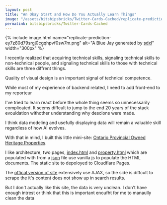 ```yaml
---
layout: post
title: "An Okay Start and How Do You Actually Learn Things"
image: "/assets/bitsbipsbricks/Twitter-Cards-Cached/replicate-prediction-ey7z80d79srgj0cgqhpvf0sw7m.png"
permalink: bitsbipsbricks/Twitter-Cards-Cached
---
```


{% include image.html 
  name="replicate-prediction-ey7z80d79srgj0cgqhpvf0sw7m.png" 
  alt="A Blue Jay generated by [sdxl](https://replicate.com/p/ey7z80d79srgj0cgqhpvf0sw7m)" 
  width="300px"
%}

I recently realized that acquiring technical skills, signaling technical skills to non-technical people, and signaling technical skills to those with technical skills are three diffrent things.

Quality of visual design is an important signal of technical competence. 

While most of my experience of backend related, I need to add front-end to my reporteur

I've tried to learn react before the whole thing seems so unnecessarily complicated. It seems diffcult to jump to the end 20 years of the stack evouldation withother understanding why descions were made. 

I think data modeling and usefully displaying data will remain a valuable skill regardless of how AI evolves.

With that in mind, I built this little mini-site: [Ontario Provincial Owned Heritage Properties](https://ontario-provincial-owned-heritage-properties.ramvasuthevan.ca).

I like architecture, two pages, [index.html](https://github.com/RamVasuthevan/ontario-provincial-owned-heritage-properties/blob/main/src/website/index.html) and [property.html](https://github.com/RamVasuthevan/ontario-provincial-owned-heritage-properties/blob/main/src/website/property.html) which are populated with from a [json](https://github.com/RamVasuthevan/ontario-provincial-owned-heritage-properties/blob/main/output/overview.json) file use vanilla js to populate the HTML documents. The static site to depoloyed to Cloudflare Pages.

The [offical version of site](https://www.pastport.mtc.gov.on.ca/OHPWeb/ohp/ohpSearch.xhtml) extensively use AJAX, so the side is diffcult to scrape the it's content does not show up in search results.

But I don't actually like this site, the data is very unclean. I don't have enough intrest or think that this is important enoufht for me to manaully clean the data
